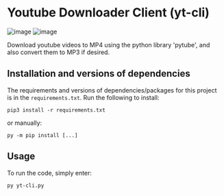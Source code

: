 # Youtube Downloader Client (yt-cli)

![image](https://github.com/AlbanXV/yt-cli/assets/61944761/50ca5c5e-5a57-4a8d-aaff-88e1154ae1da)
![image](https://github.com/AlbanXV/yt-cli/assets/61944761/f6d50295-acaf-40c1-9c9c-dafe3d73c6cb)

Download youtube videos to MP4 using the python library 'pytube', and also convert them to MP3 if desired.

## Installation and versions of dependencies
The requirements and versions of dependencies/packages for this project is in the `requirements.txt`. Run the following to install:
```
pip3 install -r requirements.txt
```
or manually:
```
py -m pip install [...]
```
## Usage
To run the code, simply enter:
```
py yt-cli.py
```
